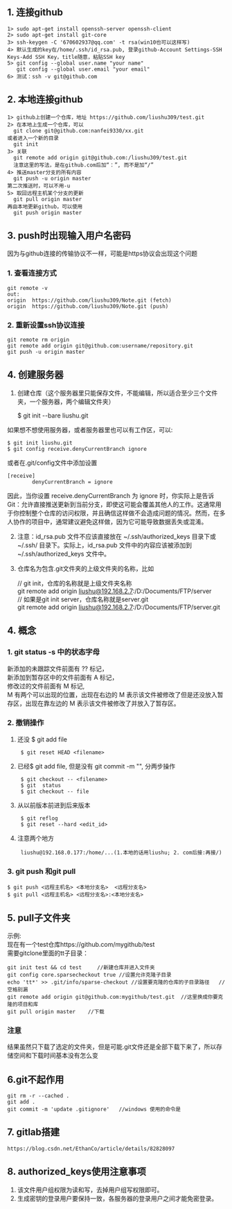 ## 1. 连接github
    1> sudo apt-get install openssh-server openssh-client  
    2> sudo apt-get install git-core  
    3> ssh-keygen -C '670602937@qq.com' -t rsa(win10也可以这样写)    
    4> 默认生成的key在/home/.ssh/id_rsa.pub, 登录github-Account Settings-SSH Keys-Add SSH Key，title随意，粘贴SSH key  
    5> git config --global user.name "your name"  
       git config --global user.email "your email"  
    6> 测试：ssh -v git@github.com  
  
## 2. 本地连接github
    1> github上创建一个仓库，地址 https://github.com/liushu309/test.git  
    2> 在本地上生成一个仓库，可以  
      git clone git@github.com:nanfei9330/xx.git  
    或者进入一个新的目录  
      git init  
    3> 关联  
      git remote add origin git@github.com:/liushu309/test.git       
      注意这里的写法，是在github.com后加“：”, 而不是加“/”
    4> 推送master分支的所有内容  
      git push -u origin master  
    第二次推送时，可以不用-u  
    5> 取回远程主机某个分支的更新  
      git pull origin master  
    再由本地更新github，可以使用  
      git push origin master  
    
## 3. push时出现输入用户名密码
  因为与github连接的传输协议不一样，可能是https协议会出现这个问题
  ### 1. 查看连接方式
    git remote -v
    out:
    origin	https://github.com/liushu309/Note.git (fetch)
    origin	https://github.com/liushu309/Note.git (push)
  ### 2. 重新设置ssh协议连接
    git remote rm origin
    git remote add origin git@github.com:username/repository.git
    git push -u origin master

## 4. 创建服务器
1. 创建仓库（这个服务器里只能保存文件，不能编辑，所以适合至少三个文件夹，一个服务器，两个编辑文件夹）

    $ git init --bare liushu.git  
    
如果想不想使用服务器，或者服务器里也可以有工作区，可以:

    $ git init liushu.git
    $ git config receive.denyCurrentBranch ignore
或者在.git/config文件中添加设置  

    [receive]
            denyCurrentBranch = ignore  
            
因此，当你设置 receive.denyCurrentBranch 为 ignore 时，你实际上是告诉 Git：允许直接推送更新到当前分支，即使这可能会覆盖其他人的工作。这通常用于你控制整个仓库的访问权限，并且确信这样做不会造成问题的情况。然而，在多人协作的项目中，通常建议避免这样做，因为它可能导致数据丢失或混淆。  
            
2. 注意：id_rsa.pub 文件不应该直接放在 ~/.ssh/authorized_keys 目录下或 ~/.ssh/ 目录下。实际上，id_rsa.pub 文件中的内容应该被添加到 ~/.ssh/authorized_keys 文件中。

3. 仓库名为包含.git文件夹的上级文件夹的名称，比如
   
   // git init，仓库的名称就是上级文件夹名称  
   git remote add origin liushu@192.168.2.7:/D:/Documents/FTP/server  
   // 如果是git init server，仓库名称就是server.git  
   git remote add origin liushu@192.168.2.7:/D:/Documents/FTP/server.git  

## 4. 概念
### 1. git status -s 中的状态字母
新添加的未跟踪文件前面有 ?? 标记，  
新添加到暂存区中的文件前面有 A 标记，  
修改过的文件前面有 M 标记,  
M 有两个可以出现的位置，出现在右边的 M 表示该文件被修改了但是还没放入暂存区，出现在靠左边的 M 表示该文件被修改了并放入了暂存区。

### 2. 撤销操作
1. 还没 $ git add file 

        $ git reset HEAD <filename> 

2. 已经$ git add file, 但是没有 git commit -m "", 分两步操作

        $ git checkout -- <filename>
        $ git  status
        $ git checkout -- file
3. 从以前版本前进到后来版本

        $ git reflog  
        $ git reset --hard <edit_id>  
4. 注意两个地方  

        liushu@192.168.0.177:/home/...(1.本地的话用liushu; 2. com后接:再接/)

### 3. git push 和git pull
    $ git push <远程主机名> <本地分支名>  <远程分支名>
    $ git pull <远程主机名> <远程分支名>:<本地分支名>
    
    
## 5. pull子文件夹
示例:  
现在有一个test仓库https://github.com/mygithub/test  
需要gitclone里面的tt子目录：

    git init test && cd test     //新建仓库并进入文件夹
    git config core.sparsecheckout true //设置允许克隆子目录
    echo 'tt*' >> .git/info/sparse-checkout //设置要克隆的仓库的子目录路径   //空格别漏
    git remote add origin git@github.com:mygithub/test.git  //这里换成你要克隆的项目和库
    git pull origin master    //下载
### 注意
结果虽然只下载了选定的文件夹，但是可能.git文件还是全部下载下来了，所以存储空间和下载时间基本没有怎么变

## 6.git不起作用
    git rm -r --cached .
    git add .
    git commit -m 'update .gitignore'   //windows 使用的命令是  


## 7. gitlab搭建
    https://blog.csdn.net/EthanCo/article/details/82828097

## 8. authorized_keys使用注意事项
1. 该文件用户组权限为读和写，去掉用户组写权限即可。  
2. 生成密钥的登录用户要保持一致，各服务器的登录用户之间才能免密登录。
